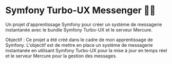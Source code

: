 # Symfony Turbo-UX Messenger 🚀💬
Un projet d'apprentissage Symfony pour créer un système de messagerie instantanée avec le bundle Symfony Turbo-UX et le serveur Mercure.

Objectif :
Ce projet a été créé dans le cadre de mon apprentissage de Symfony. L'objectif est de mettre en place un système de messagerie instantanée en utilisant Symfony Turbo-UX pour la mise à jour en temps réel et le serveur Mercure pour la gestion des messages.
